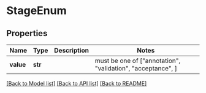 # StageEnum


## Properties
Name | Type | Description | Notes
------------ | ------------- | ------------- | -------------
**value** | **str** |  |  must be one of ["annotation", "validation", "acceptance", ]

[[Back to Model list]](../README.md#documentation-for-models) [[Back to API list]](../README.md#documentation-for-api-endpoints) [[Back to README]](../README.md)


